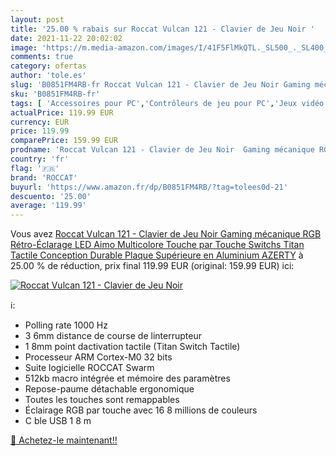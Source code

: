 ```yaml
---
layout: post
title: '25.00 % rabais sur Roccat Vulcan 121 - Clavier de Jeu Noir '
date: 2021-11-22 20:02:02
image: 'https://m.media-amazon.com/images/I/41F5FlMkQTL._SL500_._SL400_.jpg'
comments: true
category: ofertas
author: 'tole.es'
slug: 'B0851FM4RB-fr Roccat Vulcan 121 - Clavier de Jeu Noir Gaming mécanique...'
sku: 'B0851FM4RB-fr'
tags: [ 'Accessoires pour PC','Contrôleurs de jeu pour PC','Jeux vidéo','PC: Jeux et accessoires','roccat', ]
actualPrice: 119.99 EUR
currency: EUR
price: 119.99
comparePrice: 159.99 EUR
prodname: 'Roccat Vulcan 121 - Clavier de Jeu Noir  Gaming mécanique RGB  Rétro-Éclarage LED Aimo Multicolore Touche par Touche  Switchs Titan Tactile  Conception Durable  Plaque Supérieure en Aluminium   AZERTY'
country: 'fr'
flag: '🇫🇷'
brand: 'ROCCAT'
buyurl: 'https://www.amazon.fr/dp/B0851FM4RB/?tag=tolees0d-21'
descuento: '25.00'
average: '119.99'
---
```


Vous avez [Roccat Vulcan 121 - Clavier de Jeu Noir  Gaming mécanique RGB  Rétro-Éclarage LED Aimo Multicolore Touche par Touche  Switchs Titan Tactile  Conception Durable  Plaque Supérieure en Aluminium   AZERTY](https://www.amazon.fr/dp/B0851FM4RB/?tag=tolees0d-21)  à  25.00 % de réduction, prix final  119.99 EUR (original: 159.99 EUR) ici:

[![Roccat Vulcan 121 - Clavier de Jeu Noir ](https://m.media-amazon.com/images/I/41F5FlMkQTL._SL500_._SL400_.jpg)](https://www.amazon.fr/dp/B0851FM4RB/?tag=tolees0d-21)

ℹ️:

- Polling rate 1000 Hz
- 3 6mm distance de course de linterrupteur
- 1 8mm point dactivation tactile (Titan Switch Tactile)
- Processeur ARM Cortex-M0 32 bits
- Suite logicielle ROCCAT Swarm
- 512kb macro intégrée et mémoire des paramètres
- Repose-paume détachable ergonomique
- Toutes les touches sont remappables
- Éclairage RGB par touche avec 16 8 millions de couleurs
- C ble USB 1 8 m

[🛒 Achetez-le maintenant!!](https://www.amazon.fr/dp/B0851FM4RB/?tag=tolees0d-21)
